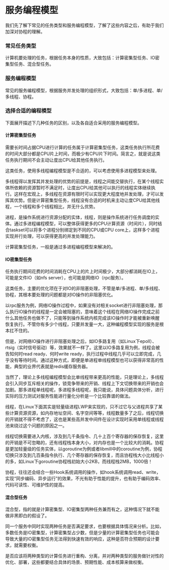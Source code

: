 # 服务编程模型

我们先了解下常见的任务类型和服务编程模型，了解了这些内容之后，有助于我们加深对协程的理解。

### 常见任务类型

计算机要处理的任务，根据任务本身的性质，大致包括：计算密集型任务、IO密集型任务、混合型任务。

### 服务编程模型

常见的服务编程模型，根据服务并发处理的组织形式，大致包括：单/多进程、单/多线程、协程。

### 选择合适的编程模型

下面展开描述下几种任务的区别，以及各自适合采用的服务编程模型。

#### 计算密集型任务

需要长时间占据CPU进行计算的任务属于计算密集型任务，这类任务执行所花费的时间大部分都是CPU片上时间，而极少有CPU片下时间。简言之，就是说这类任务执行期间不会主动让度出CPU给其他任务执行。

这类任务，使用多线程编程模型是不合适的，可以考虑使用多进程模型来处理。

多线程得以发挥其并发处理的优势的前提是，线程之间能交替执行，在某个线程实体所依赖的资源暂时不满足时，让度出CPU给其他可以执行的线程实体继续执行。这样在宏观上，多线程在资源有限时可以实现更大程度地并发处理，才可以发挥其优势。但是计算密集型任务，线程没有合适的时机来主动让度CPU给其他线程，一个线程和多个线程相比，并无什么优势。

进程，是操作系统进行资源分配的实体，线程，则是操作系统进行任务调度的实体。通过多进程编程模型，可以整体获得更多的CPU计算资源（时间片），同时结合taskset可以将多个进程分别绑定到不同的CPU或CPU core上，这样多个进程实现并行处理，可以获得更高的并发处理能力。

计算密集型任务，一般是通过多进程编程模型来解决的。

#### IO密集型任务

任务执行期间花费的时间消耗在CPU上的片上时间极少，大部分都消耗在IO上，可能是文件IO（如nfs server），也可能是网络IO（rpc服务）。

这类任务，主要的优化项在于对IO的非阻塞处理，不管是单/多进程、单/多线程、协程，其根本要处理的问题都是对IO操作的非阻塞优化。

以rpc服务为例，网络IO操作过程中，如果没有对相关socket进行非阻塞处理，那么执行IO操作的线程是一定会被阻塞的，意味着这个线程在网络IO操作完成之前什么其他任务也做不了，只能等到操作系统内核完成该IO操作时才能被重新唤醒恢复执行。不管你有多少个线程，只要并发量一大，这种编程模型实现的服务是根本扛不住的。

但是，对网络IO操作进行非阻塞处理之后，如IO多路复用（如Linux下epoll）、rtsig（实时信号驱动）等，效果就不一样了。这里以IO多路复用为例，线程会被告知何时read ready、何时write ready，执行过程中线程几乎可以立即完成，几乎没有等待时间。通过这种方式，即便是单进程单线程模型也可以获得非常高的性能，典型的业界代表就是redis缓存服务器。

当然了，理论上多线程编程模型会比单线程带来更高的性能，只是理论上，多线程会引入同步互斥相关的操作，锁竞争带来的开销、线程上下文切换带来的开销也会加剧。那多进程单线程呢，多进程多线程呢，我只能说，具体问题具体分析，进行实际的压力测试对服务性能进行量化分析是一个比较靠谱的做法。

线程，在Linux下面其实是轻量级进程LWP来实现的，只不过它与父进程共享了某些计算资源资源，如内存地址空间、名字空间等等，线程数量多了之后，线程切换的开销就不得不考虑了，这也是某些高并发中间件在设计实现时采用单线程或线程池来绕过这个问题的原因之一。

线程切换需要进入内核，涉及到几千条指令、几十上百个寄存器的保存恢复，这里的开销是不可忽略的，还有线程栈本身大小，对内存也是一个比较大的消耗。协程是更加轻量级的任务实体，以goroutine为例或者libmill中的coroutine为例，协程切换只涉及到几百条指令执行、几个寄存器的保存恢复，而且协程栈大小比线程小的多，如Linux下goroutine协程栈初始大小2KB，而线程栈2MB，1000倍！

协程，往往还会结合一些Hook系统调用的操作，如hook系统调用read、write，实现“同步编码、异步运行”的效果，不光有助于性能的提升，也有助于编码效率、代码可读性、可维护性的提高。

#### 混合型任务

混合型，指的就是计算密集型、IO密集型两种任务兼而有之，这种情况下就不能做非黑即白的假设了。

同一个服务中同时实现两种任务是否满足要求，也要根据具体情况来分析。比如，多数任务是IO密集型，计算密集型占少数，但是少量的计算密集型任务也可能会导致大量的IO密集型任务无法得到快速有效的响应，这种是否符合预期的设计要求，就需要权衡。

是否应该将两种类型的计算任务进行重构、分离，并对两种类型的服务做针对性的优化、部署，这些都要结合具体的场景、预期性能、成本核算来做权衡。

#### 

